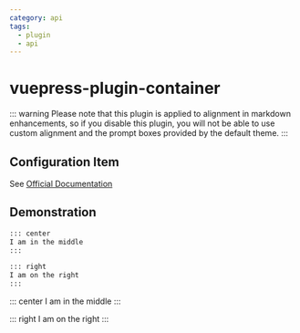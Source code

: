 ```yaml
---
category: api
tags:
  - plugin
  - api
---
```


# vuepress-plugin-container <MyBadge text="improve" />

::: warning
Please note that this plugin is applied to alignment in markdown enhancements, so if you disable this plugin, you will not be able to use custom alignment and the prompt boxes provided by the default theme.
:::

## Configuration Item

See [Official Documentation](https://vuepress.github.io/en/plugins/container/#Configs)

## Demonstration

```md
::: center
I am in the middle
:::

::: right
I am on the right
:::
```

::: center
I am in the middle
:::

::: right
I am on the right
:::
